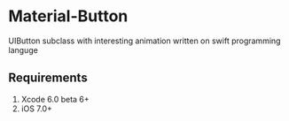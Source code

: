 Material-Button
===============

UIButton subclass with interesting animation written on swift programming languge

## Requirements
1. Xcode 6.0 beta 6+
2. iOS 7.0+

